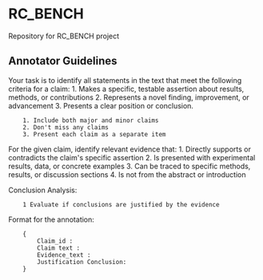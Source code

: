 # RC_BENCH
Repository for RC_BENCH project
## Annotator Guidelines 


Your task is to identify all statements in the text that meet the following criteria for a claim:
        1. Makes a specific, testable assertion about results, methods, or contributions
        2. Represents a novel finding, improvement, or advancement
        3. Presents a clear position or conclusion.


        1. Include both major and minor claims
        2. Don't miss any claims
        3. Present each claim as a separate item
        

For the given claim, identify relevant evidence that:
        1. Directly supports or contradicts the claim's specific assertion
        2. Is presented with experimental results, data, or concrete examples
        3. Can be traced to specific methods, results, or discussion sections
        4. Is not from the abstract or introduction


Conclusion Analysis:

        1 Evaluate if conclusions are justified by the evidence

Format for the annotation: 

        {
            Claim_id :
            Claim text :
            Evidence_text :
            Justification Conclusion:
        }
